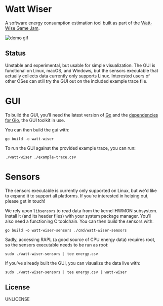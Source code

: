 # Watt Wiser

A software energy consumption estimation tool built as part of the [Watt-Wise Game Jam](https://wattwise.games/).

![demo gif](./img/watt-wiser-demo.gif)

## Status

Unstable and experimental, but usable for simple visualization. The GUI is functional on Linux, macOS, and Windows, but the sensors executable that actually collects data currently only supports Linux. Interested users of other OSes can still try the GUI out on the included example trace file.

# GUI

To build the GUI, you'll need the latest version of [Go](https://golang.org/dl) and the [dependencies for Gio](https://gioui.org/doc/install/), the GUI toolkit in use.

You can then build the gui with:

```
go build -o watt-wiser
```

To run the GUI against the provided example trace, you can run:

```
./watt-wiser ./example-trace.csv
```

# Sensors

The sensors executable is currently only supported on Linux, but we'd like to expand it to support all platforms. If you're interested in helping out, please get in touch!

We rely upon `libsensors` to read data from the kernel HWMON subsystem. Install it (and its header files) with your system package manager. You'll also need a functioning C toolchain. You can then build the sensors with:

```
go build -o watt-wiser-sensors ./cmd/watt-wiser-sensors
```

Sadly, accessing RAPL (a good source of CPU energy data) requires root, so the sensors executable needs to be run as root:

```
sudo ./watt-wiser-sensors | tee energy.csv
```

If you've already built the GUI, you can visualize the data live with:


```
sudo ./watt-wiser-sensors | tee energy.csv | watt-wiser
```

## License

UNLICENSE
